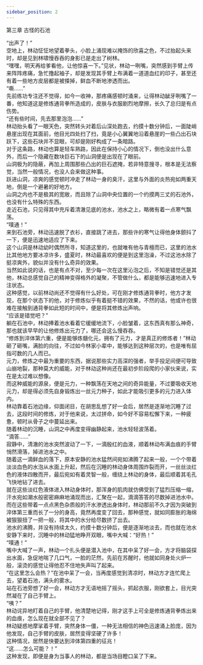 ```yaml
---
sidebar_position: 2
---
```

 第三章 古怪的石池


“出声了！”  
空地上，林动怔怔地望着拳头，小脸上涌现难以掩饰的欣喜之色，不过抬起头来时，却是见到林啸慢吞吞的身影已是走出了树林。  
“嘿嘿，明天再给爹看他，让他惊喜一下。”见状，林动一咧嘴，突然感到手臂上传来阵阵疼痛，急忙撸起袖子，却是发现其手臂上布满着一道道血红的印子，甚至还有着一些地方皮层都是被搽掉，鲜血不断地渗透而出。  
“嘶……”  
先前练功专注还不觉得，如今一收神，那疼痛感顿时涌来，让得林动龇牙咧嘴了一番，他知道这是修炼通背拳所造成的，皮肤与衣服剧烈地摩擦，长久了总归是有点伤势。  
“还有些时间，先去那里泡泡……”  
林动抬头看了一眼天色，突然转头对着后山深处跑去，约摸十数分钟后，一面陡峭悬崖出现在其面前，他目光四处扫了扫，竟是小心翼翼地沿着悬崖的一些凸出石块跃下，这些石块并不显眼，可却是刚好构成了一条暗路。  
对于这条路，林动也算是轻车熟路，因此在保持小心的情况下，倒也没出什么意外，而后一个隐藏在数块巨石下的山洞便是出现在了眼前。  
山洞极为的隐蔽，再加上周围那些凸出的巨石遮掩，若非特意搜寻，根本是无法察觉，当然一般情况，也没人会来做这种事。  
跃进山洞，凉爽的感觉顿时冲走了林动一身的臭汗，这里与外面的炎热宛如两重天地，倒是一个避暑的好地方。  
山洞之内也不是极其的宽敞，而且除了山洞中央位置的一个约摸两三丈的石池外，也没有什么特殊的东西。  
走近石池，只见得其中充斥着清澈见底的池水，池水之上，略微有着一点寒气飘荡。  
“噗通！”  
来到石池旁，林动迅速脱了衣衫，直接跳了进去，那些许的寒气让得他身体颤抖了一下，便是迅速地适应了下来。  
这个山洞是林动幼时偶然所寻，知道这里的，也就唯有他与青檀而已，这里的池水比其他地方要冰凉许多，盛夏时，林动最喜欢的便是到这里泡澡，不过这池水除了挺凉爽外，貌似并没有什么奇异的效果。  
当然如此说的话，也是有点不对，至少每一次在这里沁泡之后，不知是错觉还是其他，林动总感觉自己的精神变得格外的凝聚，不管做什么，都是能够迅速地进入专注状态。  
这种感觉，以前林动尚还不觉得有什么好处，可在刚才修炼通背拳时，他方才发现，在那个状态下的他，对于修炼似乎有着挺不错的效果，不然的话，他或许也很难在接触到通背拳如此短的时间中，便是将其修炼出声响。  
“应该是错觉吧？”  
躺在石池中，林动捧着池水看着它缓缓地流下，小脸皱着，这东西真有那么神奇，那也就该早早的让他修炼出元力了，哪还会这么慢吞吞。  
“修炼到淬体第六重，便是能够炼髓化元，拥有了元力，才是真正的修炼者！”林动砸了砸嘴，满脸的向往，不过如今林家小辈中，能够达到这种层次的，也是唯有屈指可数的几人而已。  
元力，修炼之中最为重要的东西，据说那些实力高深的强者，举手投足间便可导致山崩地裂，那种莫大的威能，对于林动这种尚还在最初步阶段爬的小家伙来说，实在是太过难以想像。  
而这种威能的源泉，便是元力，一种飘荡在天地之间的奇异能量，不过要吸收天地元力，却是得必须先自身锻炼出一丝元力种子，如此才能吸引更多的元力进入体内。  
林动靠着石池边缘，仰面闭目，在胡思乱想了好一会后，居然是逐渐地沉睡了过去，这段时间的修炼，对于他来说，太过拼命，如今好不容易松懈下来，一种疲惫，顿时从骨子之中蔓延出来。  
随着林动的沉睡，山洞之中再度变得幽静起来，池水轻轻波荡着。  
“滴答……”  
寂静中，清澈的池水突然波动了一下，一滴殷红的血液，顺着林动布满血痕的手臂悄然滑落，掉进池水之中。  
随着这一滴鲜血的落下，原本安静的池水猛然间宛如沸腾了起来一般，一个个带着淡淡血色的水泡从水面上升起，然后在沉睡的林动身体周围炸裂而开，一丝丝淡红色的液体四散而开，最后宛如有着灵智一般，缠绕上林动的身体，最后顺着其毛孔飞快地钻了进去。  
就在这些淡红色液体进入林动身体时，那浑身的肌肉就仿佛受到了猛烈压缩一缩，汗水宛如潮水般密密麻麻地涌现而出，汇聚在一起，滴滴答答的尽数掉进池水中。  
而在这些带着一点点黑色杂质般的汗水渗透出身体时，林动那前不久才因为突破到淬体第三重而长了一分的身高，竟然再度变了回去，那种感觉，就如同膨胀的海绵被狠狠扭了一把一般，将其中的水分给尽数挤了出去。  
池水的沸腾，并没有持续太久，约摸十数分钟后，便是逐渐地淡去，而也就在池水安静下来时，沉睡中的林动猛地睁开双眼，嘴中大喊：“好热！”  
“噗通！”  
嘴中大喊了一声，林动一个扎头便是潜入池中，在其中呆了好一会，方才将脑袋探出水面，急促地喘了几口气，一脸的茫然，先前在苏醒时，他就如同身处火炉一般，滚烫的感觉让得他忍不住地失声叫了起来。  
“在这里怎么会热？”在池中呆了一会，当再度感觉到清凉时，林动方才连忙爬上去，望着石池，满头的雾水。  
站在石池旁想了好一会，林动方才无语地摇了摇头，抓起衣服，刚欲套上，目光突然凝在了自己手臂上。  
“咦？”  
林动诧异地盯着自己的手臂，他清楚地记得，刚才这手上可全是修炼通背拳炼出来的血痕，怎么现在就全部不见了？  
林动疑惑地摩挲着手臂，突然身体一僵，一种无法相信的神色迅速涌上脸庞，因为他发现，自己手臂的皮肤，居然变得坚硬了许多！  
这种情况，居然是快要达到淬体第四重的征兆！  
“这……怎么可能？！”  
这种发现，即便是身为当事人的林动，都是当场目瞪口呆了下来。  
  
  
